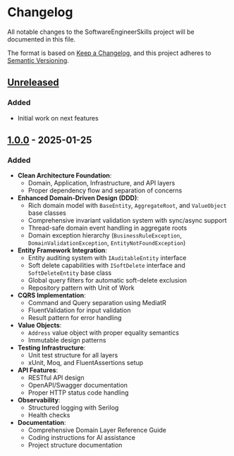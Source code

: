 # Changelog

All notable changes to the SoftwareEngineerSkills project will be documented in this file.

The format is based on [Keep a Changelog](https://keepachangelog.com/en/1.0.0/),
and this project adheres to [Semantic Versioning](https://semver.org/spec/v2.0.0.html).

## [Unreleased]

### Added
- Initial work on next features

## [1.0.0] - 2025-01-25

### Added
- **Clean Architecture Foundation**:
  - Domain, Application, Infrastructure, and API layers
  - Proper dependency flow and separation of concerns
- **Enhanced Domain-Driven Design (DDD)**:
  - Rich domain model with `BaseEntity`, `AggregateRoot`, and `ValueObject` base classes
  - Comprehensive invariant validation system with sync/async support
  - Thread-safe domain event handling in aggregate roots
  - Domain exception hierarchy (`BusinessRuleException`, `DomainValidationException`, `EntityNotFoundException`)
- **Entity Framework Integration**:
  - Entity auditing system with `IAuditableEntity` interface
  - Soft delete capabilities with `ISoftDelete` interface and `SoftDeleteEntity` base class
  - Global query filters for automatic soft-delete exclusion
  - Repository pattern with Unit of Work
- **CQRS Implementation**:
  - Command and Query separation using MediatR
  - FluentValidation for input validation
  - Result pattern for error handling
- **Value Objects**:
  - `Address` value object with proper equality semantics
  - Immutable design patterns
- **Testing Infrastructure**:
  - Unit test structure for all layers
  - xUnit, Moq, and FluentAssertions setup
- **API Features**:
  - RESTful API design
  - OpenAPI/Swagger documentation
  - Proper HTTP status code handling
- **Observability**:
  - Structured logging with Serilog
  - Health checks
- **Documentation**:
  - Comprehensive Domain Layer Reference Guide
  - Coding instructions for AI assistance
  - Project structure documentation

[Unreleased]: https://github.com/yourusername/SoftwareEngineerSkills/compare/v1.0.0...HEAD
[1.0.0]: https://github.com/yourusername/SoftwareEngineerSkills/releases/tag/v1.0.0

